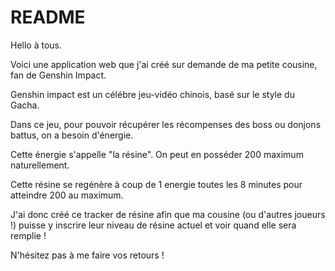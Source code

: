 # README
Hello à tous.

Voici une application web que j'ai créé sur demande de ma petite cousine,  fan de Genshin Impact.

Genshin impact est un célébre jeu-vidéo chinois, basé sur le style du Gacha.

Dans ce jeu, pour pouvoir récupérer les récompenses des boss ou donjons battus, on a besoin d'énergie.

Cette énergie s'appelle "la résine". On peut en posséder 200 maximum naturellement.

Cette résine se regénère à coup de 1 energie toutes les 8 minutes pour atteindre 200 au maximum.

J'ai donc créé ce tracker de résine afin que ma cousine (ou d'autres joueurs !) puisse y inscrire leur niveau de résine actuel et voir quand elle sera remplie !

N'hésitez pas à me faire vos retours !

